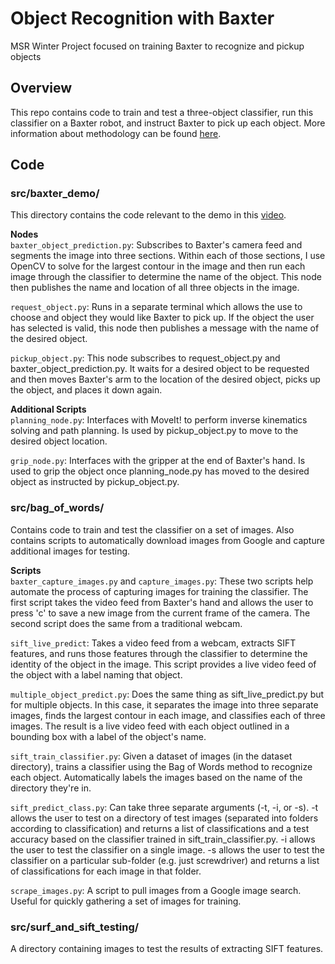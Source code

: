 # Object Recognition with Baxter
MSR Winter Project focused on training Baxter to recognize and pickup objects

## Overview  
This repo contains code to train and test a three-object classifier, run this classifier on a Baxter robot, and instruct Baxter to pick up each object. More information about methodology can be found [here](https://apollack11.github.io/object-recognition.html).

## Code
### src/baxter_demo/
This directory contains the code relevant to the demo in this [video](https://vimeo.com/218413450).

**Nodes**  
`baxter_object_prediction.py`: Subscribes to Baxter's camera feed and segments the image into three sections. Within each of those sections, I use OpenCV to solve for the largest contour in the image and then run each image through the classifier to determine the name of the object. This node then publishes the name and location of all three objects in the image.  

`request_object.py`: Runs in a separate terminal which allows the use to choose and object they would like Baxter to pick up. If the object the user has selected is valid, this node then publishes a message with the name of the desired object.  

`pickup_object.py`: This node subscribes to request_object.py and baxter_object_prediction.py. It waits for a desired object to be requested and then moves Baxter's arm to the location of the desired object, picks up the object, and places it down again.

**Additional Scripts**  
`planning_node.py`: Interfaces with MoveIt! to perform inverse kinematics solving and path planning. Is used by pickup_object.py to move to the desired object location.

`grip_node.py`: Interfaces with the gripper at the end of Baxter's hand. Is used to grip the object once planning_node.py has moved to the desired object as instructed by pickup_object.py.

### src/bag_of_words/  
Contains code to train and test the classifier on a set of images. Also contains scripts to automatically download images from Google and capture additional images for testing.

**Scripts**  
`baxter_capture_images.py` and `capture_images.py`: These two scripts help automate the process of capturing images for training the classifier. The first script takes the video feed from Baxter's hand and allows the user to press 'c' to save a new image from the current frame of the camera. The second script does the same from a traditional webcam.  

`sift_live_predict`: Takes a video feed from a webcam, extracts SIFT features, and runs those features through the classifier to determine the identity of the object in the image. This script provides a live video feed of the object with a label naming that object.  

`multiple_object_predict.py`: Does the same thing as sift_live_predict.py but for multiple objects. In this case, it separates the image into three separate images, finds the largest contour in each image, and classifies each of three images. The result is a live video feed with each object outlined in a bounding box with a label of the object's name.

`sift_train_classifier.py`: Given a dataset of images (in the dataset directory), trains a classifier using the Bag of Words method to recognize each object. Automatically labels the images based on the name of the directory they're in.

`sift_predict_class.py`: Can take three separate arguments (-t, -i, or -s). -t allows the user to test on a directory of test images (separated into folders according to classification) and returns a list of classifications and a test accuracy based on the classifier trained in sift_train_classifier.py. -i allows the user to test the classifier on a single image. -s allows the user to test the classifier on a particular sub-folder (e.g. just screwdriver) and returns a list of classifications for each image in that folder.

`scrape_images.py`: A script to pull images from a Google image search. Useful for quickly gathering a set of images for training.

### src/surf_and_sift_testing/  
A directory containing images to test the results of extracting SIFT features.
